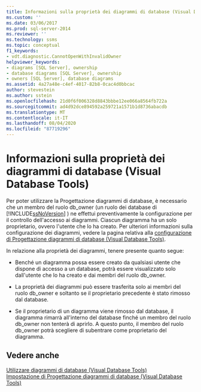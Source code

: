 ```yaml
---
title: Informazioni sulla proprietà dei diagrammi di database (Visual Database Tools) | Microsoft Docs
ms.custom: ''
ms.date: 03/06/2017
ms.prod: sql-server-2014
ms.reviewer: ''
ms.technology: ssms
ms.topic: conceptual
f1_keywords:
- vdt.diagnostic.CannotOpenWithInvalidOwner
helpviewer_keywords:
- diagrams [SQL Server], ownership
- database diagrams [SQL Server], ownership
- owners [SQL Server], database diagrams
ms.assetid: 4a27a48e-c4ef-4017-82b8-0cac4d0bbcac
author: stevestein
ms.author: sstein
ms.openlocfilehash: 21d0f6f006328d8843bbbe12ee066a8564fb722a
ms.sourcegitcommit: ad4d92dce894592a259721a1571b1d8736abacdb
ms.translationtype: MT
ms.contentlocale: it-IT
ms.lasthandoff: 08/04/2020
ms.locfileid: "87719296"
---
```

# <a name="understand-database-diagram-ownership-visual-database-tools"></a>Informazioni sulla proprietà dei diagrammi di database (Visual Database Tools)
  Per poter utilizzare la Progettazione diagrammi di database, è necessario che un membro del ruolo db_owner (un ruolo dei database di [!INCLUDE[ssNoVersion](../../includes/ssnoversion-md.md)] ) ne effettui preventivamente la configurazione per il controllo dell'accesso ai diagrammi. Ciascun diagramma ha un solo proprietario, ovvero l'utente che lo ha creato. Per ulteriori informazioni sulla configurazione dei diagrammi, vedere la pagina relativa alla [configurazione di Progettazione diagrammi di database &#40;Visual Database Tools&#41;](visual-database-tools.md).  
  
 In relazione alla proprietà dei diagrammi, tenere presente quanto segue:  
  
-   Benché un diagramma possa essere creato da qualsiasi utente che dispone di accesso a un database, potrà essere visualizzato solo dall'utente che lo ha creato e dai membri del ruolo db_owner.  
  
-   La proprietà dei diagrammi può essere trasferita solo ai membri del ruolo db_owner e soltanto se il proprietario precedente è stato rimosso dal database.  
  
-   Se il proprietario di un diagramma viene rimosso dal database, il diagramma rimarrà all'interno del database finché un membro del ruolo db_owner non tenterà di aprirlo. A questo punto, il membro del ruolo db_owner potrà scegliere di subentrare come proprietario del diagramma.  
  
## <a name="see-also"></a>Vedere anche  
 [Utilizzare diagrammi di database &#40;Visual Database Tools&#41;](work-with-database-diagrams-visual-database-tools.md)   
 [Impostazione di Progettazione diagrammi di database &#40;Visual Database Tools&#41;](visual-database-tools.md)  
  
  
